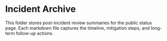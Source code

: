 # Incident Archive

This folder stores post-incident review summaries for the public status page. Each markdown file captures the timeline, mitigation steps, and long-term follow-up actions.
